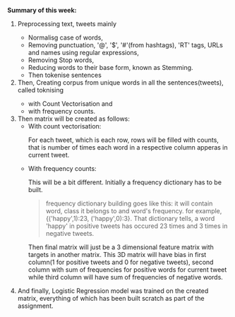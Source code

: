 <b>Summary of this week:</b>
<ol>
    <li>Preprocessing text, tweets mainly</li>
        <ul>
            <li>Normalisg case of words,</li>
            <li>Removing punctuation, '@', '$', '#'(from hashtags), 'RT' tags, URLs and names using regular expressions,</li>
            <li>Removing Stop words,</li>
            <li>Reducing words to their base form, known as Stemming.</li>
            <li>Then tokenise sentences</li>
        </ul>
    <li>Then, Creating corpus from unique words in all the sentences(tweets), called toknising</li>
        <ul>
            <li>with Count Vectorisation and</li>
            <li>with frequency counts.</li>
        </ul>
    <li>Then matrix will be created as follows:
        <ul>
            <li>With count vectorisation:</li>
                <p>For each tweet, which is each row, rows will be filled with counts, that is number of times each word in a respective column apperas in current tweet.</p>
            <li>With frequency counts:</li>
                <p>
                    This will be a bit different. Initially a frequency dictionary has to be built.
                        <blockquote>
                            frequency dictionary building goes like this: it will contain word, class it belongs to and word's frequency. for example, {('happy',1):23, ('happy',0):3}. That dictionary tells, a word 'happy' in positive tweets has occured 23 times and 3 times in negative tweets.
                        </blockquote>
                    Then final matrix will just be a 3 dimensional feature matrix with targets in another matrix. This 3D matrix will have bias in first column(1 for positive tweets and 0 for negative tweets), second column with sum of frequencies for positive words for current tweet while third column will have sum of frequencies of negative words.
                </p>
        </ul>
    </li>
    <li>And finally, Logistic Regression model was trained on the created matrix, everything of which has been built scratch as part of the assignment.
    </li>
</ol>